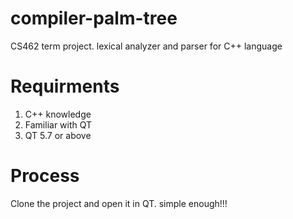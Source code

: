 # compiler-palm-tree
CS462 term project. lexical analyzer and parser for C++ language</br>
# Requirments</br>
1. C++ knowledge<br>
2. Familiar with QT<br>
3. QT 5.7 or above<br>
# Process
Clone the project and open it in QT. simple enough!!!
